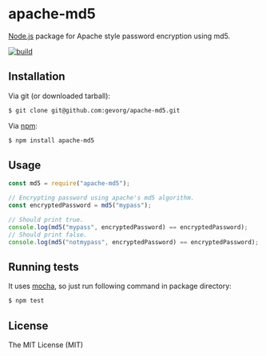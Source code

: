 # apache-md5
[Node.js](http://nodejs.org/) package for Apache style password encryption using md5.

[![build](https://github.com/gevorg/apache-md5/workflows/build/badge.svg)](https://github.com/gevorg/apache-md5/actions/workflows/build.yml)

## Installation

Via git (or downloaded tarball):

```bash
$ git clone git@github.com:gevorg/apache-md5.git
```
Via [npm](http://npmjs.org/):

```bash
$ npm install apache-md5
```

## Usage

```javascript
const md5 = require("apache-md5");

// Encrypting password using apache's md5 algorithm.
const encryptedPassword = md5("mypass");

// Should print true.
console.log(md5("mypass", encryptedPassword) == encryptedPassword);
// Should print false.
console.log(md5("notmypass", encryptedPassword) == encryptedPassword);
```

## Running tests

It uses [mocha](https://mochajs.org/), so just run following command in package directory:

```bash
$ npm test
```

## License

The MIT License (MIT)
